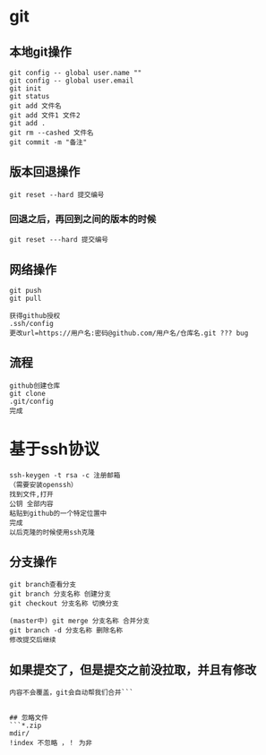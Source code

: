 
# git
## 本地git操作
```
git config -- global user.name ""
git config -- global user.email
git init
git status
git add 文件名
git add 文件1 文件2
git add .
git rm --cashed 文件名
git commit -m "备注"
```

## 版本回退操作

```git log
git reset --hard 提交编号
```


### 回退之后，再回到之间的版本的时候
```git reflog
git reset ---hard 提交编号
```

## 网络操作

```
git push
git pull

获得github授权
.ssh/config
更改url=https://用户名:密码@github.com/用户名/仓库名.git ??? bug
```


## 流程
```
github创建仓库
git clone
.git/config
完成
```


# 基于ssh协议
```
ssh-keygen -t rsa -c 注册邮箱
（需要安装openssh）
找到文件,打开
公钥 全部内容
粘贴到github的一个特定位置中
完成
以后克隆的时候使用ssh克隆
```

## 分支操作
```
git branch查看分支
git branch 分支名称 创建分支
git checkout 分支名称 切换分支

(master中) git merge 分支名称 合并分支
git branch -d 分支名称 删除名称
修改提交后继续
```


## 如果提交了，但是提交之前没拉取，并且有修改
```仍然可以git pull
内容不会覆盖，git会自动帮我们合并```


## 忽略文件
```*.zip
mdir/
!index 不忽略 ，！ 为非
```